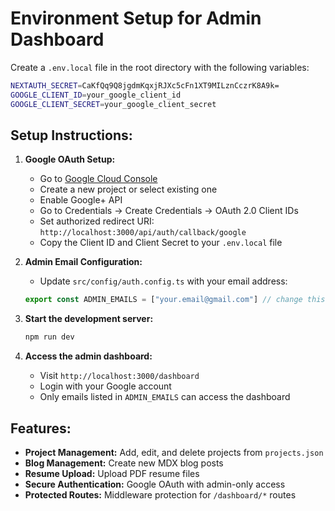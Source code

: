 # Environment Setup for Admin Dashboard

Create a `.env.local` file in the root directory with the following variables:

```bash
NEXTAUTH_SECRET=CaKfQq9Q8jgdmKqxjRJXc5cFn1XT9MILznCczrK8A9k=
GOOGLE_CLIENT_ID=your_google_client_id
GOOGLE_CLIENT_SECRET=your_google_client_secret
```

## Setup Instructions:

1. **Google OAuth Setup:**
   - Go to [Google Cloud Console](https://console.cloud.google.com/)
   - Create a new project or select existing one
   - Enable Google+ API
   - Go to Credentials → Create Credentials → OAuth 2.0 Client IDs
   - Set authorized redirect URI: `http://localhost:3000/api/auth/callback/google`
   - Copy the Client ID and Client Secret to your `.env.local` file

2. **Admin Email Configuration:**
   - Update `src/config/auth.config.ts` with your email address:
   ```typescript
   export const ADMIN_EMAILS = ["your.email@gmail.com"] // change this
   ```

3. **Start the development server:**
   ```bash
   npm run dev
   ```

4. **Access the admin dashboard:**
   - Visit `http://localhost:3000/dashboard`
   - Login with your Google account
   - Only emails listed in `ADMIN_EMAILS` can access the dashboard

## Features:

- **Project Management:** Add, edit, and delete projects from `projects.json`
- **Blog Management:** Create new MDX blog posts
- **Resume Upload:** Upload PDF resume files
- **Secure Authentication:** Google OAuth with admin-only access
- **Protected Routes:** Middleware protection for `/dashboard/*` routes 